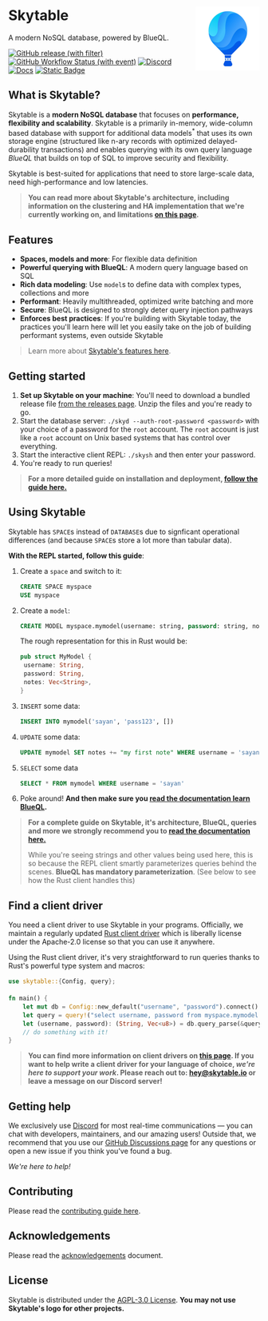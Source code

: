 # Skytable <img align="right" src="assets/logo.jpg" height="128" width="128" alt="Skytable Logo"/>
A modern NoSQL database, powered by BlueQL.<br/>
<p>
<a href="https://github.com/skytable/skytable/releases"><img src="https://img.shields.io/github/v/release/skytable/skytable?style=flat" alt="GitHub release (with filter)"></a> <a href="https://github.com/skytable/skytable/actions"><img src="https://img.shields.io/github/actions/workflow/status/skytable/skytable/test-push.yml?style=flat" alt="GitHub Workflow Status (with event)"></a> <a href="https://discord.gg/QptWFdx"><img src="https://img.shields.io/discord/729378001023926282?logo=discord&style=flat" alt="Discord"></a> <a href="https://docs.skytable.io"><img src="https://img.shields.io/badge/read%20the%20docs-here-blue?style=flat" alt="Docs"></a> <a href="https://github.com/skytable/skytable/discussions?style=flat"><img src="https://img.shields.io/badge/discuss-here-8A3324?style=flat&logo=github&labelColor=C34723" alt="Static Badge"></a>
</p>

## What is Skytable?

Skytable is a **modern NoSQL database** that focuses on **performance, flexibility and scalability**. Skytable
is a primarily in-memory, wide-column based database with support for additional data models<sup>*</sup> that 
uses its own storage engine (structured like n-ary records with optimized delayed-durability transactions) and 
enables querying with its own query language *BlueQL* that builds on top of SQL to improve security and flexibility.

Skytable is best-suited for applications that need to store large-scale data, need high-performance and low latencies.

> **You can read more about Skytable's architecture, including information on the clustering and HA implementation that we're currently working on, and limitations [on this page](https://docs.skytable.io/architecture).**

## Features

- **Spaces, models and more**: For flexible data definition
- **Powerful querying with BlueQL**: A modern query language based on SQL
- **Rich data modeling**: Use `model`s to define data with complex types, collections and more
- **Performant**: Heavily multithreaded, optimized write batching and more
- **Secure**: BlueQL is designed to strongly deter query injection pathways
- **Enforces best practices**: If you're building with Skytable today, the practices you'll learn here will let you easily take on the job of building performant systems, even outside Skytable

> Learn more about [Skytable's features here](https://docs.skytable.io).

## Getting started

1. **Set up Skytable on your machine**: You'll need to download a bundled release file [from the releases page](https://github.com/skytable/skytable/releases). Unzip the files and you're ready to go.
2. Start the database server: `./skyd --auth-root-password <password>` with your choice of a password for the `root` account. The `root` account is just like a `root` account on Unix based systems that has control over everything.
3. Start the interactive client REPL: `./skysh` and then enter your password.
4. You're ready to run queries!

> **For a more detailed guide on installation and deployment, [follow the guide here.](https://docs.skytable.io/installation)**


## Using Skytable

Skytable has `SPACE`s instead of `DATABASE`s due to signficant operational differences (and because `SPACE`s store a lot more than tabular data). 

**With the REPL started, follow this guide**:

1. Create a `space` and switch to it:
   ```sql
   CREATE SPACE myspace
   USE myspace
   ```
2. Create a `model`:
   ```sql
   CREATE MODEL myspace.mymodel(username: string, password: string, notes: list { type: string })
   ```
   The rough representation for this in Rust would be:
   ```rust
   pub struct MyModel {
    username: String,
    password: String,
    notes: Vec<String>,
   }
   ```
3. `INSERT` some data:
   ```sql
   INSERT INTO mymodel('sayan', 'pass123', [])
   ```
4. `UPDATE` some data:
   ```sql
   UPDATE mymodel SET notes += "my first note" WHERE username = 'sayan'
   ```
5. `SELECT` some data
   ```sql
   SELECT * FROM mymodel WHERE username = 'sayan'
   ```
6. Poke around! **And then make sure you [read the documentation learn BlueQL](https://docs.skytable.io/blueql/overview).**

> **For a complete guide on Skytable, it's architecture, BlueQL, queries and more we strongly recommend you to [read the documentation here.](https://docs.skytable.io)**
>
> While you're seeing strings and other values being used here, this is so because the REPL client smartly parameterizes queries behind the scenes. **BlueQL has mandatory parameterization**. (See below to see how the Rust client handles this)

## Find a client driver

You need a client driver to use Skytable in your programs. Officially, we maintain a regularly updated [Rust client driver](https://github.com/skytable/client-rust) which is liberally license under the Apache-2.0 license so that you can use it anywhere.

Using the Rust client driver, it's very straightforward to run queries thanks to Rust's powerful type system and macros:

```rust
use skytable::{Config, query};

fn main() {
    let mut db = Config::new_default("username", "password").connect().unwrap();
    let query = query!("select username, password from myspace.mymodel where username = ?", "sayan");
    let (username, password): (String, Vec<u8>) = db.query_parse(&query).unwrap();
    // do something with it!
}
```

> **You can find more information on client drivers on [this page](https://docs.skytable.io/libraries). If you want to help write a client driver for your language of choice, *we're here to support your work*. Please reach out to: hey@skytable.io or leave a message on our Discord server!**

## Getting help

We exclusively use [Discord](https://discord.gg/QptWFdx) for most real-time communications — you can chat with developers, maintainers, and our amazing users! Outside that, we recommend that you use our [GitHub Discussions page](https://github.com/skytable/skytable/discussions) for any questions or open a new issue if you think you've found a bug.

*We're here to help!*

## Contributing

Please read the [contributing guide here](./CONTRIBUTING.md).

## Acknowledgements

Please read the [acknowledgements](./ACKNOWLEDGEMENTS.txt) document.

## License

Skytable is distributed under the [AGPL-3.0 License](./LICENSE). **You may not use Skytable's logo for other projects.**
